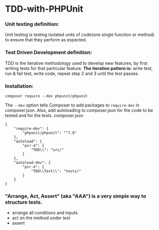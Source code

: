 # TDD-with-PHPUnit


### Unit testing definition:
Unit testing is testing isolated units of code(one single function or method) to ensure that they perform as expected.

### Test Driven Development definition:
TDD is the iterative methodology used to develop new features, by first writing tests for that particular feature. 
**The iteration pattern is:** write test, run & fail test, write code, repeat step 2 and 3 until the test passes.

### Installation:
    composer require --dev phpunit/phpunit
The `--dev` option tells Composer to add packages to `require-dev` in composer.json.
Also, add autoloading to composer.json for the code to be tested and for the tests.
    composer.json
```
{
    "require-dev": {
        "phpunit/phpunit": "^7.0"
    },
    "autoload": {
        "psr-4": {
            "TDD\\": "src/"
        }
    },
    "autoload-dev": {
        "psr-4": {
            "TDD\\Test\\": "tests/"
        }
    }
}
```

### "Arrange, Act, Assert" (aka "AAA") is a very simple way to structure tests.
 * arrange all conditions and inputs
 * act on the method under test
 * assert
